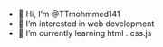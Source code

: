 - 👋 Hi, I’m @TTmohmmed141
- 👀 I’m interested in web development
- 🌱 I’m currently learning html . css.js

<!---
TTmohmmed141/TTmohmmed141 is a ✨ special ✨ repository because its `README.md` (this file) appears on your GitHub profile.
You can click the Preview link to take a look at your changes.
--->
